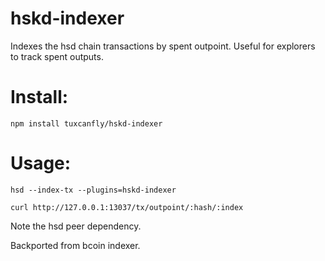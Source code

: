 hskd-indexer
============

Indexes the hsd chain transactions by spent outpoint. Useful for explorers to
track spent outputs.

Install:
========

    npm install tuxcanfly/hskd-indexer

Usage:
======

    hsd --index-tx --plugins=hskd-indexer

    curl http://127.0.0.1:13037/tx/outpoint/:hash/:index

Note the hsd peer dependency.

Backported from bcoin indexer.
